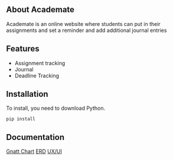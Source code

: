 ## About Academate
Academate is an online website where students can put in their assignments and set a reminder and add additional journal entries

## Features
   - Assignment tracking
   - Journal
   - Deadline Tracking

## Installation
To install, you need to download Python.

```
pip install
```

## Documentation
[Gnatt Chart](https://docs.google.com/spreadsheets/d/1ca0ybWjHeHQHuCkDHali0feMHRCaOgq4j0gzN7t9cD8/edit?usp=sharing)
[ERD](ERD.png)
[UX/UI](https://www.figma.com/design/2axIfrvskVSAeCO6U2j7RO/Untitled?node-id=0-1&t=SK59hRDDq0a7CAFe-1)
